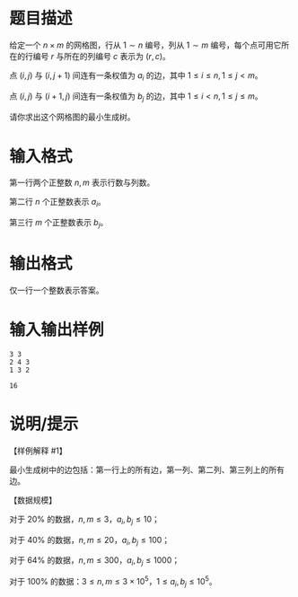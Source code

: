 # 题目描述

给定一个 $n \times m$ 的网格图，行从 $1 \sim n$ 编号，列从 $1 \sim m$ 编号，每个点可用它所在的行编号 $r$ 与所在的列编号 $c$ 表示为 $(r, c)$。

点 $(i,j)$ 与 $(i,j+1)$ 间连有一条权值为 $a_i$ 的边，其中 $1 \leq i \leq n, 1 \leq j<m$。

点 $(i, j)$ 与 $(i+1,j)$ 间连有一条权值为 $b_j$ 的边，其中 $1 \leq i< n, 1 \leq j \leq m$。

请你求出这个网格图的最小生成树。

# 输入格式

第一行两个正整数 $n, m$ 表示行数与列数。

第二行 $n$ 个正整数表示 $a_i$。

第三行 $m$ 个正整数表示 $b_j$。

# 输出格式

仅一行一个整数表示答案。

# 输入输出样例

```input1
3 3
2 4 3
1 3 2
```

```output1
16
```

# 说明/提示

【样例解释 #1】

最小生成树中的边包括：第一行上的所有边，第一列、第二列、第三列上的所有边。

【数据规模】

对于 $20 \%$ 的数据，$n, m \leq 3$，$a_i, b_j \leq 10$；

对于 $40 \%$ 的数据，$n, m \leq 20$，$a_i, b_j \leq 100$；

对于 $64 \%$ 的数据，$n, m \leq 300$，$a_i, b_j \leq 1000$；

对于 $100 \%$ 的数据：$3 \leq n, m \leq 3 \times {10}^5$，$1 \leq a_i, b_j \leq {10}^5$。
